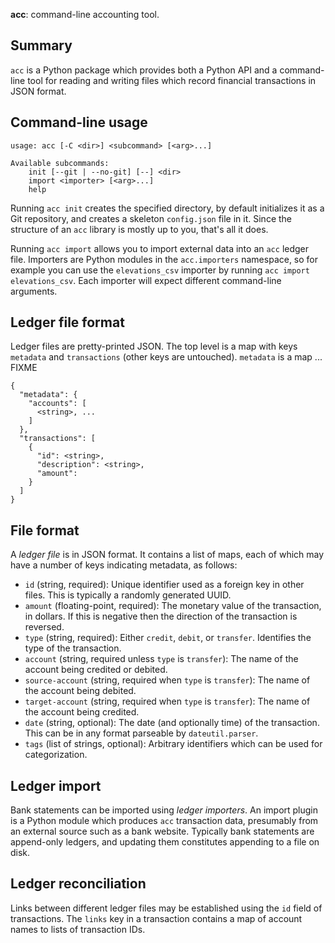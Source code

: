 **acc**: command-line accounting tool.

## Summary

`acc` is a Python package which provides both a Python API and a
command-line tool for reading and writing files which record financial
transactions in JSON format.

## Command-line usage

    usage: acc [-C <dir>] <subcommand> [<arg>...]

    Available subcommands:
        init [--git | --no-git] [--] <dir>
        import <importer> [<arg>...]
        help

Running `acc init` creates the specified directory, by default
initializes it as a Git repository, and creates a skeleton
`config.json` file in it. Since the structure of an `acc` library is
mostly up to you, that's all it does.

Running `acc import` allows you to import external data into an `acc`
ledger file. Importers are Python modules in the `acc.importers`
namespace, so for example you can use the `elevations_csv` importer by
running `acc import elevations_csv`. Each importer will expect
different command-line arguments.

## Ledger file format

Ledger files are pretty-printed JSON. The top level is a map with keys
`metadata` and `transactions` (other keys are untouched). `metadata`
is a map ... FIXME

    {
      "metadata": {
        "accounts": [
          <string>, ...
        ]
      },
      "transactions": [
        {
          "id": <string>,
          "description": <string>,
          "amount":
        }
      ]
    }

## File format

A *ledger file* is in JSON format. It contains a list of maps, each of
which may have a number of keys indicating metadata, as follows:

* `id` (string, required): Unique identifier used as a foreign key in
  other files. This is typically a randomly generated UUID.
* `amount` (floating-point, required): The monetary value of the
  transaction, in dollars. If this is negative then the direction of
  the transaction is reversed.
* `type` (string, required): Either `credit`, `debit`, or `transfer`.
  Identifies the type of the transaction.
* `account` (string, required unless `type` is `transfer`): The name
  of the account being credited or debited.
* `source-account` (string, required when `type` is `transfer`): The
  name of the account being debited.
* `target-account` (string, required when `type` is `transfer`): The
  name of the account being credited.
* `date` (string, optional): The date (and optionally time) of the
  transaction. This can be in any format parseable by
  `dateutil.parser`.
* `tags` (list of strings, optional): Arbitrary identifiers which can
  be used for categorization.

## Ledger import

Bank statements can be imported using *ledger importers*. An import
plugin is a Python module which produces `acc` transaction data,
presumably from an external source such as a bank website. Typically
bank statements are append-only ledgers, and updating them constitutes
appending to a file on disk.

## Ledger reconciliation

Links between different ledger files may be established using the `id`
field of transactions. The `links` key in a transaction contains a map
of account names to lists of transaction IDs.
